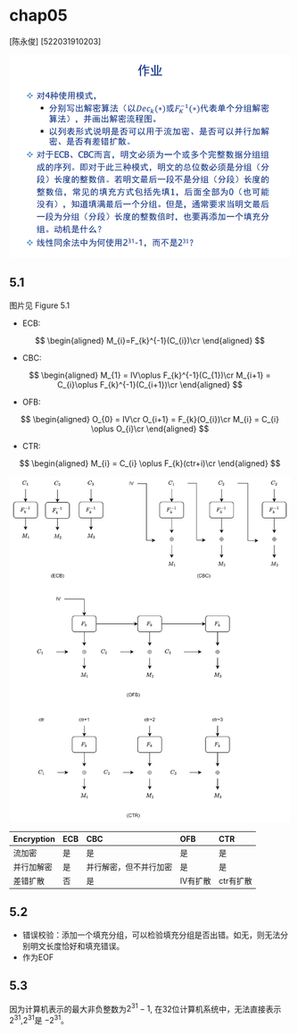# chap05

[陈永俊] [522031910203]

![chap05](../img/chap05.png "chap05")

## 5.1

图片见 Figure 5.1

- ECB:

$$
\begin{aligned}
    M_{i}=F_{k}^{-1}(C_{i})\cr
\end{aligned}
$$

- CBC:

$$
\begin{aligned}
    M_{1} = IV\oplus F_{k}^{-1}(C_{1})\cr
    M_{i+1} = C_{i}\oplus F_{k}^{-1}(C_{i+1})\cr
\end{aligned}
$$

- OFB:

$$
\begin{aligned}
    O_{0} = IV\cr
    O_{i+1} = F_{k}(O_{i})\cr
    M_{i} = C_{i} \oplus O_{i}\cr
\end{aligned}
$$

- CTR:

$$
\begin{aligned}
    M_{i} = C_{i} \oplus F_{k}(ctr+i)\cr
\end{aligned}
$$

![5.1](../img/5.1.png "5.1")

| Encryption | ECB  | CBC                    | OFB      | CTR       |
| :--------- | :--- | :--------------------- | :------- | :-------- |
| 流加密     | 是   | 是                     | 是       | 是        |
| 并行加解密 | 是   | 并行解密，但不并行加密 | 是       | 是        |
| 差错扩散   | 否   | 是                     | IV有扩散 | ctr有扩散 |

## 5.2

- 错误校验：添加一个填充分组，可以检验填充分组是否出错。如无，则无法分别明文长度恰好和填充错误。
- 作为EOF

## 5.3

因为计算机表示的最大非负整数为$2^{31}-1$, 在32位计算机系统中，无法直接表示$2^{31}$,$2^{31}$是 $- 2^{31}$。
